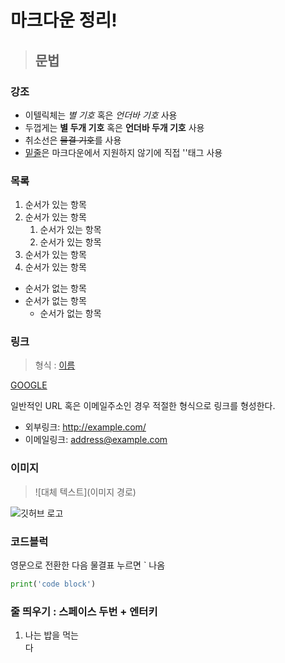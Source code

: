 # 마크다운 정리!

> ## 문법 

### 강조

- 이텔릭체는 *별 기호* 혹은 _언더바 기호_ 사용
- 두껍게는 **별 두개 기호** 혹은 __언더바 두개 기호__ 사용
- 취소선은 ~~물결 기호~~를 사용
- <u>밑줄</u>은 마크다운에서 지원하지 않기에 직접 '<u></u>'태그 사용

### 목록

1. 순서가 있는 항목
1. 순서가 있는 항목
    1. 순서가 있는 항목
    1. 순서가 있는 항목
1. 순서가 있는 항목
1. 순서가 있는 항목

- 순서가 없는 항목
- 순서가 없는 항목
    - 순서가 없는 항목

### 링크

> 형식 : [이름](링크)

[GOOGLE](https://www.google.com/webhp?hl=ko&sa=X&ved=0ahUKEwiHlum374iMAxVQafUHHcvFD6AQPAgI)

일반적인 URL 혹은 이메일주소인 경우 적절한 형식으로 링크를 형성한다.

* 외부링크: <http://example.com/>
* 이메일링크: <address@example.com>

### 이미지

> ![대체 텍스트](이미지 경로)

![깃허브 로고](shylitboi/SQL/Assignment_25_1/images/download.jpg)

### 코드블럭
영문으로 전환한 다음 물결표 누르면 ` 나옴
```python
print('code block')
```

### 줄 띄우기 : 스페이스 두번 + 엔터키
1. 나는 밥을 먹는  
다